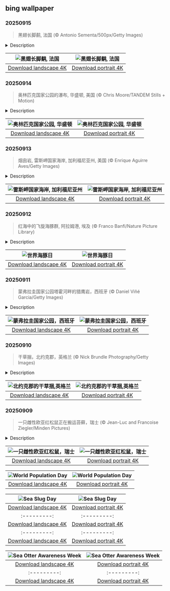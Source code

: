 ## bing wallpaper

### 20250915

> 黑翅长脚鹬, 法国 (© Antonio Sementa/500px/Getty Images)

<details>
<summary>Description</summary>

> 在非洲闪烁的泻湖、亚洲蜿蜒的三角洲以及南欧的盐沼之间，一个优雅的身影悄然浮现，轻盈地徘徊于水天之间。黑翅长脚鹬以其修长纤细的红色双腿，在浅滩间悄然移动，举止间透着宁静的优雅。它们的存在有时会带来一种宁静的亲密感——两只鸟儿贴近漂浮，动作如同一场 delicate 的舞蹈，仿佛在分享一个只有湿地才能听到的秘密。它们以安静的精准度狩猎，轻轻地从水面拾取昆虫、幼虫和小型甲壳类动物。每一个动作都展现出对环境的微妙掌控，这种掌控力源于耐心与本能的结合。
> 
> 但这些鸟类不仅仅是优雅的漫游者。它们在裸露的地面上筑巢，容易受到洪水上涨和人类活动的干扰，因此成为了生态健康的重要指标。它们的存在意味着生态平衡，而它们的消失则是一个警告。保护鹬鸟就是保护湿地那脆弱的和谐——那些在寂静中孕育生命的闪烁世界。在它们的倒影中，我们不仅看到了美，还看到了迫切需要保护那些仍保留着这种美的地方。
> 
> 

</details>

| ![黑翅长脚鹬, 法国](https://cn.bing.com/th?id=OHR.Echasse_ZH-CN0670369582_UHD.jpg&pid=hp&w=400&h=224&rs=1&c=4) | ![黑翅长脚鹬, 法国](https://cn.bing.com/th?id=OHR.Echasse_ZH-CN0670369582_1080x1920.jpg&pid=hp&w=155&h=315&rs=1&c=4) |
|:---------:|:---------:|
| [Download landscape 4K](https://cn.bing.com/th?id=OHR.Echasse_ZH-CN0670369582_UHD.jpg) | [Download portrait 4K](https://cn.bing.com/th?id=OHR.Echasse_ZH-CN0670369582_1080x1920.jpg) |

### 20250914

> 奥林匹克国家公园的瀑布, 华盛顿, 美国 (© Chris Moore/TANDEM Stills + Motion)

<details>
<summary>Description</summary>

> 奥林匹克国家公园拥有罕见的多元地形——这正是其独特魅力所在。这里汇聚了高山脊岭、宁静的森林，以及美国本土48州中最长的未开发海岸线之一。这片占地近1400平方英里的华盛顿州区域，作为联合国教科文组织世界遗产地，在2024年吸引了超过370万名游客。该地区最初于1909年由西奥多·罗斯福总统以“奥林匹斯山国家纪念碑”之名设立为保护区，并于1938年正式成为国家公园。
> 
> 雨在这里不是问题——正是雨让这片苔藓覆盖的区域得以存在。在公园的西部边缘，霍雨林每年降雨量约为140英寸——超过11英尺——它自豪地承载着每一滴雨水。高耸的西黄松、西部红杉和海岸道格拉斯冷杉沿着像“苔藓大厅”这样的步道排列，而香蕉蛞蝓、猞猁和奥林匹克黑熊则以这片森林为家。霍雨林是世界上保存最完好的温带雨林之一。如果你在追寻瀑布，索尔杜克瀑布绝对不会让你失望——三条溪流倾泻入狭窄的苔藓峡谷。奥林匹克国家公园是一个坚实的提醒：最好的徒步旅行并不总是伴随着晴朗的天空。
> 
> 

</details>

| ![奥林匹克国家公园, 华盛顿](https://cn.bing.com/th?id=OHR.HohWaterfall_ZH-CN0297269806_UHD.jpg&pid=hp&w=400&h=224&rs=1&c=4) | ![奥林匹克国家公园, 华盛顿](https://cn.bing.com/th?id=OHR.HohWaterfall_ZH-CN0297269806_1080x1920.jpg&pid=hp&w=155&h=315&rs=1&c=4) |
|:---------:|:---------:|
| [Download landscape 4K](https://cn.bing.com/th?id=OHR.HohWaterfall_ZH-CN0297269806_UHD.jpg) | [Download portrait 4K](https://cn.bing.com/th?id=OHR.HohWaterfall_ZH-CN0297269806_1080x1920.jpg) |

### 20250913

> 烟囱岩, 雷斯岬国家海岸, 加利福尼亚州, 美国 (© Enrique Aguirre Aves/Getty Images)

<details>
<summary>Description</summary>

> 这里没有经过精心打磨或精心策划——而这正是它的精髓所在。从旧金山向北驱车仅需一个多小时，便可抵达点雷斯岬国家海岸公园——一个雾气缓缓飘荡、 tule 鹿自由漫步、时间仿佛停滞的地方。该公园于1962年的今天由国会设立，旨在保护这片海岸线，供公众游览和环境保护之用。公园面积超过100平方英里，拥有令人惊叹的景观，从沿海草原和风吹雨打的岬角，到沙滩和道格拉斯冷杉林。
> 
> 在公园的东界，烟囱岩（如今日图片所示）延伸至太平洋，高耸的悬崖与壮丽的海景相映成趣。其步道被视为西海岸观赏灰鲸迁徙的最佳地点之一。冬季时节，附近隐秘的海滩成为北象海豹的避难所，为观赏野生动物提供了绝佳机会。凭借超过490种鸟类、80多种哺乳动物及众多稀有植物，点雷耶斯（Point Reyes）跻身全国生态多样性最丰富的地区之列。超过150英里的步道邀请游客放慢脚步，沉浸于自然环境之中。
> 
> 

</details>

| ![雷斯岬国家海岸, 加利福尼亚州](https://cn.bing.com/th?id=OHR.PointReyesSeashore_ZH-CN0076789582_UHD.jpg&pid=hp&w=400&h=224&rs=1&c=4) | ![雷斯岬国家海岸, 加利福尼亚州](https://cn.bing.com/th?id=OHR.PointReyesSeashore_ZH-CN0076789582_1080x1920.jpg&pid=hp&w=155&h=315&rs=1&c=4) |
|:---------:|:---------:|
| [Download landscape 4K](https://cn.bing.com/th?id=OHR.PointReyesSeashore_ZH-CN0076789582_UHD.jpg) | [Download portrait 4K](https://cn.bing.com/th?id=OHR.PointReyesSeashore_ZH-CN0076789582_1080x1920.jpg) |

### 20250912

> 红海中的飞旋海豚群, 阿拉姆港, 埃及 (© Franco Banfi/Nature Picture Library)

<details>
<summary>Description</summary>

> 凭借终身伴侣关系、独特的鸣叫声和回声定位能力，海豚远不止是聪明的游泳者。自2022年首次被观察到以来，世界海豚日旨在关注这些聪明的海洋哺乳动物及其赖以生存的海洋环境。这一天鼓励人们了解它们的行为以及所面临的威胁。超过40种海豚在我们的海洋中游弋，从毛伊海豚到伊洛瓦底海豚。它们是卓越的导航者、问题解决者和团队合作者。有些甚至会形成超级群落——数百或数千只海豚在近海共同迁徙的临时聚集。
> 
> 在埃及马萨阿拉姆海岸附近，一群群旋尾海豚在红海温暖的海水中优雅地游弋——正如今日所见。正如其名，它们能在单次跳跃中连续跃起并旋转多达七次。这些海豚分布于太平洋、印度洋和大西洋的热带水域，白天在平静的海湾休息，夜晚则在近海捕食。然而，它们可预测的活动规律使它们容易受到无序旅游业的威胁。一些保护区现在限制游客进入，以让海豚能够不受打扰地休息。希望是，这些生物能够继续它们的旋转，不受干扰。
> 
> 

</details>

| ![世界海豚日](https://cn.bing.com/th?id=OHR.SpinnerDolphins_ZH-CN9731341241_UHD.jpg&pid=hp&w=400&h=224&rs=1&c=4) | ![世界海豚日](https://cn.bing.com/th?id=OHR.SpinnerDolphins_ZH-CN9731341241_1080x1920.jpg&pid=hp&w=155&h=315&rs=1&c=4) |
|:---------:|:---------:|
| [Download landscape 4K](https://cn.bing.com/th?id=OHR.SpinnerDolphins_ZH-CN9731341241_UHD.jpg) | [Download portrait 4K](https://cn.bing.com/th?id=OHR.SpinnerDolphins_ZH-CN9731341241_1080x1920.jpg) |

### 20250911

> 蒙弗拉圭国家公园塔霍河畔的猎鹰岩，西班牙 (© Daniel Viñé Garcia/Getty Images)

<details>
<summary>Description</summary>

> 探索蒙弗拉圭国家公园，这座位于埃斯特雷马杜拉自治区心脏地带的自然瑰宝。从卡塞雷斯市的萨尔托德尔吉塔诺观景台，您可以欣赏到西班牙最壮丽的日落之一，四周环绕着嶙峋的悬崖，天空被金色的光辉染成一片金黄。两条河流——塔霍河和蒂埃塔尔河——横贯公园，塑造了其崎岖的地形，并滋养了丰富多样的野生动植物和地中海植被。这片天堂是自然爱好者和观鸟者的理想之地。秃鹫在公园上空自由翱翔——这里是欧洲最大的秃鹫群落所在地——与西班牙帝国鹰和埃及秃鹫共同栖息，使这里成为真正的生物多样性热点。
> 
> 当夜幕降临，蒙弗拉格国家公园呈现出一幅截然不同的景象。2011年，该公园因其异常晴朗的夜空——堪称观星的理想之地——而被提名为“星光计划”的星空质量认证候选地。
> 
> 拥有清晰标记的步道、地中海植物群落以及一座古老阿拉伯城堡的遗址，这座公园是负责任旅游和宁静逃离的理想之地。渴望探索自然、历史与无垠的天空？蒙弗拉格公园应有尽有。体验这片独特之地——无需远行，即可感受远离尘嚣的宁静。

</details>

| ![蒙弗拉圭国家公园，西班牙](https://cn.bing.com/th?id=OHR.ExtremaduraJamon_ZH-CN1559355133_UHD.jpg&pid=hp&w=400&h=224&rs=1&c=4) | ![蒙弗拉圭国家公园，西班牙](https://cn.bing.com/th?id=OHR.ExtremaduraJamon_ZH-CN1559355133_1080x1920.jpg&pid=hp&w=155&h=315&rs=1&c=4) |
|:---------:|:---------:|
| [Download landscape 4K](https://cn.bing.com/th?id=OHR.ExtremaduraJamon_ZH-CN1559355133_UHD.jpg) | [Download portrait 4K](https://cn.bing.com/th?id=OHR.ExtremaduraJamon_ZH-CN1559355133_1080x1920.jpg) |

### 20250910

> 干草捆，北约克郡，英格兰 (© Nick Brundle Photography/Getty Images)

<details>
<summary>Description</summary>

> “趁着阳光明媚，赶紧打草”这句谚语听起来可能有些陈旧，但在农业领域，它却是实实在在的真理。打草捆在全球农业中扮演着至关重要的角色。这一过程包括割草、晾干和包装草料，以便在寒冷季节喂养牲畜。整个流程高度依赖天气条件：草料必须在打捆前完全干燥，否则容易发霉。农民必须在干旱天气来临时迅速行动，因此这成为了一场季节性的赛跑。
> 
> 干草打捆技术可追溯至数个世纪前，从19世纪的马力打捆机演变为如今能在数分钟内完成打捆、包裹和排出草捆的高功率机械。在英国北约克郡（今日照片拍摄地），起伏的低地与高地草甸为种植和晾晒优质干草提供了理想条件。由于放牧牲畜（如羊和牛）占农场总数的约40%，干草已成为支撑该地区农村经济的关键饲料资源。因此，当你看到金黄色的田野上点缀着整齐的、沐浴在阳光下的干草卷时，你正在见证精心规划与辛勤劳动的成果。这一传统至今仍与往昔一样重要。
> 
> 

</details>

| ![北约克郡的干草捆,英格兰](https://cn.bing.com/th?id=OHR.YorkshireHay_ZH-CN9097986997_UHD.jpg&pid=hp&w=400&h=224&rs=1&c=4) | ![北约克郡的干草捆,英格兰](https://cn.bing.com/th?id=OHR.YorkshireHay_ZH-CN9097986997_1080x1920.jpg&pid=hp&w=155&h=315&rs=1&c=4) |
|:---------:|:---------:|
| [Download landscape 4K](https://cn.bing.com/th?id=OHR.YorkshireHay_ZH-CN9097986997_UHD.jpg) | [Download portrait 4K](https://cn.bing.com/th?id=OHR.YorkshireHay_ZH-CN9097986997_1080x1920.jpg) |

### 20250909

> 一只雌性欧亚红松鼠正在搬运苔藓，瑞士 (© Jean-Luc and Francoise Ziegler/Minden Pictures)

<details>
<summary>Description</summary>

> 敏捷、聪明、总是四处奔波——来认识一下欧亚红松鼠吧。这种栖息于树梢的绿叶动物遍布欧洲和亚洲的大部分地区。虽然它们更喜欢森林的庇护，但这种敏捷的生物也能轻松适应花园和公园的环境。它们用树枝在高高的树杈上筑巢，称为“drey”（巢穴），形成一个约25到30厘米宽的圆顶结构。图中的雌性欧亚红松鼠正在采集苔藓——苔藓是几种柔软材料中的一种，它们与树皮、树叶和草一起构成巢穴，使巢穴成为一个舒适、隔热的避难所。这些啮齿动物也可能占据树洞或啄木鸟遗弃的洞穴（如果有的话）。
> 
> 欧亚红松鼠通常独居且性格较为害羞，它们很少与他人分享食物或领地。然而，在寒冷的月份，几只个体共用一个巢穴以保持温暖的情况并不少见。它们的社会结构由支配等级制度决定，这种等级制度既存在于同一性别内部，也存在于不同性别之间。虽然雄性并不总是占据主导地位，但地位最高的个体通常年龄较大且体型较庞大。占据主导地位的雄性通常拥有比从属雄性或大多数雌性更大的活动范围。
> 
> 

</details>

| ![一只雌性欧亚红松鼠，瑞士](https://cn.bing.com/th?id=OHR.SwissSquirrel_ZH-CN1499344455_UHD.jpg&pid=hp&w=400&h=224&rs=1&c=4) | ![一只雌性欧亚红松鼠，瑞士](https://cn.bing.com/th?id=OHR.SwissSquirrel_ZH-CN1499344455_1080x1920.jpg&pid=hp&w=155&h=315&rs=1&c=4) |
|:---------:|:---------:|
| [Download landscape 4K](https://cn.bing.com/th?id=OHR.SwissSquirrel_ZH-CN1499344455_UHD.jpg) | [Download portrait 4K](https://cn.bing.com/th?id=OHR.SwissSquirrel_ZH-CN1499344455_1080x1920.jpg) |10_1080x1920.jpg) |a_EN-US1227116811_1080x1920.jpg) |/th?id=OHR.ThomsonGazelle_EN-US4354285846_1080x1920.jpg) |for better planning and long-term thinking to ensure future generations can thrive on a planet with finite resources.
> 
> 

</details>

| ![World Population Day](https://cn.bing.com/th?id=OHR.TokyoSunrise_EN-US4269783992_UHD.jpg&pid=hp&w=400&h=224&rs=1&c=4) | ![World Population Day](https://cn.bing.com/th?id=OHR.TokyoSunrise_EN-US4269783992_1080x1920.jpg&pid=hp&w=155&h=315&rs=1&c=4) |
|:---------:|:---------:|
| [Download landscape 4K](https://cn.bing.com/th?id=OHR.TokyoSunrise_EN-US4269783992_UHD.jpg) | [Download portrait 4K](https://cn.bing.com/th?id=OHR.TokyoSunrise_EN-US4269783992_1080x1920.jpg) |56_1080x1920.jpg) |R.CuteChameleon_EN-US6483346105_1080x1920.jpg) |30_UHD.jpg) | [Download portrait 4K](https://cn.bing.com/th?id=OHR.SealRiver_EN-US6267835630_1080x1920.jpg) |e a more fitting name. Someone call Terry.
> 
> 

</details>

| ![Sea Slug Day](https://cn.bing.com/th?id=OHR.SeaAngel_EN-US5531672696_UHD.jpg&pid=hp&w=400&h=224&rs=1&c=4) | ![Sea Slug Day](https://cn.bing.com/th?id=OHR.SeaAngel_EN-US5531672696_1080x1920.jpg&pid=hp&w=155&h=315&rs=1&c=4) |
|:---------:|:---------:|
| [Download landscape 4K](https://cn.bing.com/th?id=OHR.SeaAngel_EN-US5531672696_UHD.jpg) | [Download portrait 4K](https://cn.bing.com/th?id=OHR.SeaAngel_EN-US5531672696_1080x1920.jpg) |OHR.DarkSkyAcadia_EN-US6966527964_1080x1920.jpg) |.bing.com/th?id=OHR.GoldenJellyfish_EN-US6743816471_1080x1920.jpg&pid=hp&w=155&h=315&rs=1&c=4) |
|:---------:|:---------:|
| [Download landscape 4K](https://cn.bing.com/th?id=OHR.GoldenJellyfish_EN-US6743816471_UHD.jpg) | [Download portrait 4K](https://cn.bing.com/th?id=OHR.GoldenJellyfish_EN-US6743816471_1080x1920.jpg) |ng.com/th?id=OHR.LastDollarRoad_EN-US7923638318_UHD.jpg&pid=hp&w=400&h=224&rs=1&c=4) | ![First day of autumn](https://cn.bing.com/th?id=OHR.LastDollarRoad_EN-US7923638318_1080x1920.jpg&pid=hp&w=155&h=315&rs=1&c=4) |
|:---------:|:---------:|
| [Download landscape 4K](https://cn.bing.com/th?id=OHR.LastDollarRoad_EN-US7923638318_UHD.jpg) | [Download portrait 4K](https://cn.bing.com/th?id=OHR.LastDollarRoad_EN-US7923638318_1080x1920.jpg) |ppers who hunted otters to near extinction before they were protected by law. Although sea otter populations have rebounded, they are still considered endangered. Otters live along the Pacific Coast of North America, from California up to Alaska. Although they can walk on land, they almost never find the need or desire to, even when it's nap time. When they're ready for a snooze, they'll raft up, wrap themselves in a strand of kelp to keep them from drifting away, and recline on the world's biggest waterbed.

</details>

| ![Sea Otter Awareness Week](https://cn.bing.com/th?id=OHR.SitkaOtters_EN-US7714053956_UHD.jpg&pid=hp&w=400&h=224&rs=1&c=4) | ![Sea Otter Awareness Week](https://cn.bing.com/th?id=OHR.SitkaOtters_EN-US7714053956_1080x1920.jpg&pid=hp&w=155&h=315&rs=1&c=4) |
|:---------:|:---------:|
| [Download landscape 4K](https://cn.bing.com/th?id=OHR.SitkaOtters_EN-US7714053956_UHD.jpg) | [Download portrait 4K](https://cn.bing.com/th?id=OHR.SitkaOtters_EN-US7714053956_1080x1920.jpg) |oo_EN-US7569665443_UHD.jpg&pid=hp&w=400&h=224&rs=1&c=4) | ![World Bamboo Day](https://cn.bing.com/th?id=OHR.ArashiyamaBamboo_EN-US7569665443_1080x1920.jpg&pid=hp&w=155&h=315&rs=1&c=4) |
|:---------:|:---------:|
| [Download landscape 4K](https://cn.bing.com/th?id=OHR.ArashiyamaBamboo_EN-US7569665443_UHD.jpg) | [Download portrait 4K](https://cn.bing.com/th?id=OHR.ArashiyamaBamboo_EN-US7569665443_1080x1920.jpg) |